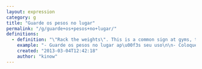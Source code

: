 ```yaml
---
layout: expression
category: g
title: "Guarde os pesos no lugar"
permalink: "/g/guarde+os+pesos+no+lugar/"
definitions:
  - definition: "\"Rack the weights\". This is a common sign at gyms, though many scumbags forget about it."
    example: "- Guarde os pesos no lugar ap\u00f3s seu uso\n\n- Coloque os pesos de volta ap\u00f3s o uso"
    created: "2013-03-04T12:42:18"
    author: "kinow"
---
```

